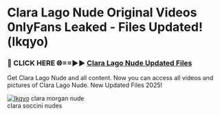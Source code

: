 # Clara Lago Nude Original Videos 0nlyFans Leaked - Files Updated! (lkqyo)

<h3>🔴 CLICK HERE 🌐==►► <a href="https://tinyurl.com/4mcuefdz" rel="nofollow">Clara Lago Nude Updated Files</a></h3>

Get Clara Lago Nude and all content. Now you can access all videos and pictures of Clara Lago Nude. New Updated Files 2025!

[![lkqyo](https://i.imgur.com/StAQSOY.gif)](https://tinyurl.com/4mcuefdz)
clara morgan nude<br>
clara soccini nudes